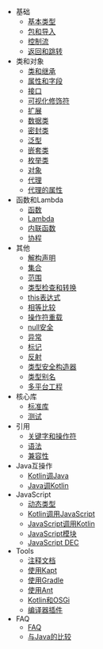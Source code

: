 * 基础
    * [基本类型](basics/basic-types.md)
    * [包和导入](basics/packages-and-imports.md)
    * [控制流](basics/control-flow.md)
    * [返回和跳转](basics/returns-and-jumps.md)
* 类和对象
    * [类和继承](classes-and-objects/classes-and-inheritance.md)
    * [属性和字段](classes-and-objects/properties-and-fields.md)
    * [接口](classes-and-objects/interfaces.md)
    * [可视化修饰符](classes-and-objects/visibility-modifiers.md)
    * [扩展](classes-and-objects/extensions.md)
    * [数据类](classes-and-objects/data-classes.md)
    * [密封类](classes-and-objects/sealed-classes.md)
    * [泛型](classes-and-objects/generics.md)
    * [嵌套类](classes-and-objects/nested-classes.md)
    * [枚举类](classes-and-objects/enum-classes.md)
    * [对象](classes-and-objects/objects.md)
    * [代理](classes-and-objects/delegation.md)
    * [代理的属性](classes-and-objects/delegated-properties.md)
* 函数和Lambda
    * [函数](functions-and-lambdas/functions.md)
    * [Lambda](functions-and-lambdas/lambdas.md)
    * [内联函数](functions-and-lambdas/inline-functions.md)
    * [协程](functions-and-lambdas/coroutines.md)
* 其他
    * [解构声明](other/destructuring-declarations.md)
    * [集合](other/collections.md)
    * [范围](other/ranges.md)
    * [类型检查和转换](other/type-checks-and-casts.md)
    * [this表达式](other/this-expressions.md)
    * [相等比较](other/equality.md)
    * [操作符重载](other/operator-overloading.md)
    * [null安全](other/null-safty.md)
    * [异常](other/exceptions.md)
    * [标记](other/annotations.md)
    * [反射](other/reflection.md)
    * [类型安全构造器](other/type-safe-builders.md)
    * [类型别名](other/type-alias.md)
    * [多平台工程](other/multiplatform-projects.md)
* 核心库
    * [标准库](core-libraries/standard-library)
    * [测试](core-libraries/kotlin-test.md)
* 引用
    * [关键字和操作符](reference/keywords-and-operators.md)
    * [语法](reference/grammer.md)
    * [兼容性](reference/compatibility.md)
* Java互操作
    * [Kotlin调Java](calling-java-from-kotlin.md)
    * [Java调Kotlin](calling-kotlin-from-java.md)
* JavaScript
    * [动态类型](javascript/dynamic-type.md)
    * [Kotlin调用JavaScript](javascript/calling-javascript-from-kotlin.md)
    * [JavaScript调用Kotlin](javascript/calling-kotlin-from-javascript.md)
    * [JavaScript模块](javascript/javascript-modules.md)
    * [JavaScript DEC](javascript/javascript-dce.md)
* Tools
    * [注释文档](tools/documenting-kotlin-code.md)
    * [使用Kapt](tools/using-kapt.md)
    * [使用Gradle](tools/using-gradle.md)
    * [使用Ant](tools/using-ant.md)
    * [Kotlin和OSGi](tools/kotlin-and-osgi.md)
    * [编译器插件](tools/compiler-plugins.md)
* FAQ
    * [FAQ](faq/faq.md)
    * [与Java的比较](faq/comparison-to-java.md)
